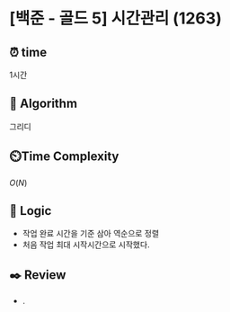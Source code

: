 # [백준 - 골드 5] 시간관리 (1263)
 
## ⏰  **time**
1시간

## :pushpin: **Algorithm**
그리디

## ⏲️**Time Complexity**
$O(N)$

## :round_pushpin: **Logic**
- 작업 완료 시간을 기준 삼아 역순으로 정렬
- 처음 작업 최대 시작시간으로 시작했다.


## :black_nib: **Review**
- .
